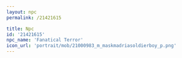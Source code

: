 ```yaml
---
layout: npc
permalink: /21421615

title: Npc
id: '21421615'
npc_name: 'Fanatical Terror'
icon_url: 'portrait/mob/21000983_m_maskmadriasoldierboy_p.png'
---
```

